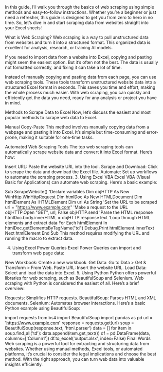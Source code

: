In this guide, I’ll walk you through the basics of web scraping using simple methods and easy-to-follow instructions. Whether you’re a beginner or just need a refresher, this guide is designed to get you from zero to hero in no time. So, let’s dive in and start scraping data from websites straight into your Excel sheets!

What is Web Scraping?
Web scraping is a way to pull unstructured data from websites and turn it into a structured format. This organized data is excellent for analysis, research, or training AI models.

If you need to import data from a website into Excel, copying and pasting might seem the easiest option. But it’s often not the best. The data is usually not formatted correctly, and fixing it can take a lot of time.

Instead of manually copying and pasting data from each page, you can use web scraping tools. These tools transform unstructured website data into a structured Excel format in seconds. This saves you time and effort, making the whole process much easier. With web scraping, you can quickly and efficiently get the data you need, ready for any analysis or project you have in mind.

Methods to Scrape Data to Excel
Now, let’s discuss the easiest and most popular methods to scrape web data to Excel.

Manual Copy-Paste
This method involves manually copying data from a webpage and pasting it into Excel. It’s simple but time-consuming and error-prone, making it suitable for one-time tasks.

Automated Web Scraping Tools
The top web scraping tools can automatically scrape website data and convert it into Excel format. Here’s how:

Insert URL: Paste the website URL into the tool.
Scrape and Download: Click to scrape the data and download the Excel file.
Automate: Set up workflows to automate the scraping process.
3. Using Excel VBA
Excel VBA (Visual Basic for Applications) can automate web scraping. Here’s a basic example:

Sub ScrapeWebsite()
'Declare variables
Dim objHTTP As New WinHttp.WinHttpRequest
Dim htmlDoc As New HTMLDocument
Dim htmlElement As IHTMLElement
Dim url As String
'Set the URL to be scraped
url = "https://www.example.com"
'Make a request to the URL
objHTTP.Open "GET", url, False
objHTTP.send
'Parse the HTML response
htmlDoc.body.innerHTML = objHTTP.responseText
'Loop through HTML elements and extract data
For Each htmlElement In htmlDoc.getElementsByTagName("td")
Debug.Print htmlElement.innerText
Next htmlElement
End Sub
This method requires modifying the URL and running the macro to extract data.

4. Using Excel Power Queries
Excel Power Queries can import and transform web page data:

New Workbook: Create a new workbook.
Get Data: Go to Data > Get & Transform > From Web.
Paste URL: Insert the website URL.
Load Data: Select and load the data into Excel.
5. Using Python
Python offers powerful libraries for web scraping, such as BeautifulSoup and Selenium. Web scraping with Python is considered the easiest of all. Here’s a brief overview:

Requests: Simplifies HTTP requests.
BeautifulSoup: Parses HTML and XML documents.
Selenium: Automates browser interactions.
Here’s a basic Python example using BeautifulSoup:

import requests
from bs4 import BeautifulSoup
import pandas as pd
url = 'https://www.example.com'
response = requests.get(url)
soup = BeautifulSoup(response.text, 'html.parser')
data = []
for item in soup.find_all('td'):
data.append(item.get_text())
df = pd.DataFrame(data, columns=['Column1'])
df.to_excel('output.xlsx', index=False)
Final Words
Web scraping is a powerful tool for extracting and structuring data from websites. Whether using manual methods, Excel tools, or automated platforms, it’s crucial to consider the legal implications and choose the best method. With the right approach, you can turn web data into valuable insights efficiently.